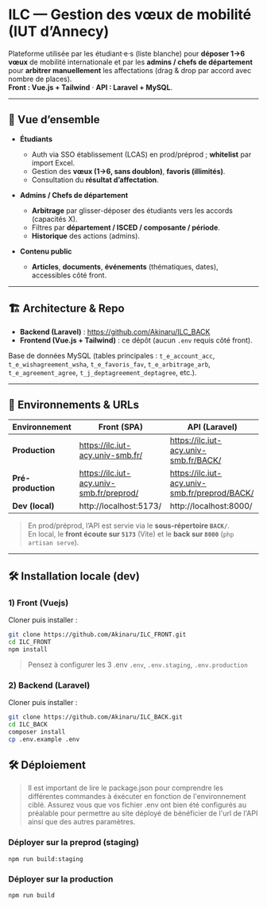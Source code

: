 # ILC — Gestion des vœux de mobilité (IUT d’Annecy)

Plateforme utilisée par les étudiant·e·s (liste blanche) pour **déposer 1→6 vœux** de mobilité internationale et par les **admins / chefs de département** pour **arbitrer manuellement** les affectations (drag & drop par accord avec nombre de places).  
**Front : Vue.js + Tailwind** · **API : Laravel + MySQL**.

---

## 🧭 Vue d’ensemble

- **Étudiants**

  - Auth via SSO établissement (LCAS) en prod/préprod ; **whitelist** par import Excel.
  - Gestion des **vœux (1→6, sans doublon)**, **favoris (illimités)**.
  - Consultation du **résultat d’affectation**.

- **Admins / Chefs de département**

  - **Arbitrage** par glisser-déposer des étudiants vers les accords (capacités X).
  - Filtres par **département / ISCED / composante / période**.
  - **Historique** des actions (admins).

- **Contenu public**
  - **Articles**, **documents**, **événements** (thématiques, dates), accessibles côté front.

---

## 🏗️ Architecture & Repo

- **Backend (Laravel)** : https://github.com/Akinaru/ILC_BACK
- **Frontend (Vue.js + Tailwind)** : ce dépôt (aucun `.env` requis côté front).

Base de données MySQL (tables principales : `t_e_account_acc`, `t_e_wishagreement_wsha`, `t_e_favoris_fav`, `t_e_arbitrage_arb`, `t_e_agreement_agree`, `t_j_deptagreement_deptagree`, etc.).

---

## 🚦 Environnements & URLs

| Environnement      | Front (SPA)                              | API (Laravel)                                 |
| ------------------ | ---------------------------------------- | --------------------------------------------- |
| **Production**     | https://ilc.iut-acy.univ-smb.fr/         | https://ilc.iut-acy.univ-smb.fr/BACK/         |
| **Pré-production** | https://ilc.iut-acy.univ-smb.fr/preprod/ | https://ilc.iut-acy.univ-smb.fr/preprod/BACK/ |
| **Dev (local)**    | http://localhost:5173/                   | http://localhost:8000/                        |

> En prod/préprod, l’API est servie via le **sous-répertoire `BACK/`**.  
> En local, le **front écoute sur `5173`** (Vite) et le **back sur `8000`** (`php artisan serve`).

---

## 🛠️ Installation locale (dev)

### 1) Front (Vuejs)

Cloner puis installer :

```bash
git clone https://github.com/Akinaru/ILC_FRONT.git
cd ILC_FRONT
npm install
```

> Pensez à configurer les 3 .env `.env`, `.env.staging`, `.env.production`

### 2) Backend (Laravel)

Cloner puis installer :

```bash
git clone https://github.com/Akinaru/ILC_BACK.git
cd ILC_BACK
composer install
cp .env.example .env
```

## 🛠️ Déploiement

> Il est important de lire le package.json pour comprendre les différentes commandes à éxécuter en fonction de l'environnement ciblé.
> Assurez vous que vos fichier .env ont bien été configurés au préalable pour permettre au site déployé de bénéficier de l'url de l'API ainsi que des autres paramètres.

### Déployer sur la preprod (staging)

```
npm run build:staging
```

### Déployer sur la production

```-
npm run build
```
